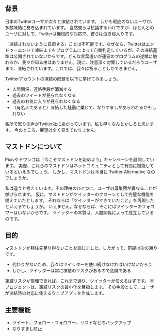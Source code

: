 ## 背景
日本のTwitterユーザが次々と凍結されています。
しかも瑕疵のないユーザが、多数凍結に巻き込まれています。
当然彼らは抗議するわけですが、ほとんどのユーザに対して、Twitterは機械的な対応で、彼らは泣き寝入りです。

「凍結されないように自衛する」ことは不可能です。なぜなら、Twitterはエンドツーエンドで凍結までをプログラムによって自動判定しているが、その凍結基準は公開されていないからです。どんな言葉遣いが運営のプログラムの逆鱗に触れるか、我々が知る由はありません。現に、注意深く対策しているだろうユーザまで、凍結されています。これでは、我々は祈ることしかできません。

Twitterアカウントの凍結の問題を以下に挙げてみましょう。

* 人間関係、連絡手段が消滅する
* 過去のツイートが見られなくなる
* 過去のお気に入りが見られなくなる
* （有名人であると）凍結した騒動に乗じて、なりすましがあらわれるかもしれない

各所で怒りの声がTwitter社にあがっています。私も早くなんとかしろと思います。
今のところ、展望は全く見えておりません。

## マストドンについて
Pixivやドワンゴは「今こそマストドンを始めよう」キャンペーンを展開しています。
実際、これらのマストドンはネットコミュニティとして有効に機能しているといえるでしょう。
しかし、マストドンは本当に Twitter Alternative なのでしょうか。

私は違うと考えています。その理由のひとつに、ユーザの母集団が異なることが挙げられます。
仮に、マストドンがツイッターのクローンとして完璧な機能を備えていたとします。
それならば「ツイッターができていたこと」を再現したといえるでしょうか。
いえません。なぜならば、そこにはツイッターのフォロワーはいないからです。
ツイッターの本質は、人間関係によって成立しているのです。

## 目的
マストドンが移住先足り得ないことを論じました。したがって、前提は次の通りです。

* 代わりがないため、我々はツイッターを使い続けなければいけないだろう
* しかし、ツイッターは常に凍結のリスクがあるので危険である

凍結リスクが管理できれば、これまで通り、ツイッターが使えるはずです。
本プロジェクトは、凍結リスクの最小化を目指します。
その手段として、ユーザが凍結時の対応に使えるウェブアプリを作成します。

## 主要機能
* ツイート、フォロー・フォロワー、リストなどのバックアップ
* なりすまし防止
